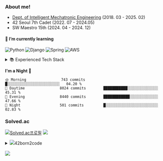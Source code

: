 
### About me!
- [Dept. of Intelligent Mechatronic Engineering](http://imc.sejong.ac.kr/page/sub2_2) (2018. 03 - 2025. 02)
- 42 Seoul 7th Cadet (2022. 07 - 2024.05)
- SW Maestro 15th (2024. 04 - 2024. 12)

#### 🌱 I’m currently learning

![Python](https://img.shields.io/static/v1?style=for-the-badge&message=Python&color=3776AB&logo=Python&logoColor=FFFFFF&label=)
![Django](https://img.shields.io/badge/django-092E20.svg?&style=for-the-badge&logo=django&logoColor=white)
![Spring](https://img.shields.io/badge/spring-6DB33F?style=for-the-badge&logo=spring&logoColor=white)
![AWS](https://img.shields.io/static/v1?style=for-the-badge&message=AWS&color=232F3E&logo=amazonwebservices&logoColor=white&label=)

<details>
<summary>📚  Experienced Tech Stack </summary>
<div markdown="1"><br>
          
<div>
<!-- C -->
<img src="https://img.shields.io/badge/C-A8B9CC?style=flat-square&logo=c&logoColor=ffffff">

<!-- C++ -->
<img src="https://img.shields.io/badge/C++-00599C?style=flat-square&logo=cplusplus&logoColor=ffffff">

<!-- Spring -->
<img src="https://img.shields.io/badge/Spring-6DB33F?style=flat-square&logo=spring&logoColor=ffffff">

<!-- FastAPI -->
<img src="https://img.shields.io/badge/FastAPI-009688?style=flat-square&logo=fastapi&logoColor=ffffff">

<!-- AWS Lambda -->
<img src="https://img.shields.io/badge/AWS Lambda-FF9900?style=flat-square&logo=awslambda&logoColor=ffffff">

<!-- AWS Fargate -->
<img src="https://img.shields.io/badge/AWS Fargate-FF9900?style=flat-square&logo=awsfargate&logoColor=ffffff">

<!-- Amazon ECS -->
<img src="https://img.shields.io/badge/Amazon ECS-FF9900?style=flat-square&logo=amazonecs&logoColor=ffffff">

<!-- Amazon S3 -->
<img src="https://img.shields.io/badge/Amazon S3-569A31?style=flat-square&logo=amazons3&logoColor=ffffff">

<!-- Amazon RDS -->
<img src="https://img.shields.io/badge/Amazon RDS-527FFF?style=flat-square&logo=amazonrds&logoColor=ffffff">

<!-- Amazon Route 53 -->
<img src="https://img.shields.io/badge/Amazon Route 53-8C4FFF?style=flat-square&logo=amazonroute53&logoColor=ffffff">

<!-- Amazon CloudWatch -->
<img src="https://img.shields.io/badge/Amazon CloudWatch-FF4F8B?style=flat-square&logo=amazoncloudwatch&logoColor=ffffff">

<!-- Amazon API Gateway -->
<img src="https://img.shields.io/badge/Amazon API Gateway-FF4F8B?style=flat-square&logo=amazonapigateway&logoColor=ffffff">

<!-- GitHub Actions -->
<img src="https://img.shields.io/badge/GitHub Actions-2088FF?style=flat-square&logo=githubactions&logoColor=ffffff">

<!-- Swagger -->
<img src="https://img.shields.io/badge/Swagger-85EA2D?style=flat-square&logo=swagger&logoColor=ffffff">

<!-- Jira -->
<img src="https://img.shields.io/badge/Jira-0052CC?style=flat-square&logo=jira&logoColor=ffffff">

<!-- Notion -->
<img src="https://img.shields.io/badge/Notion-000000?style=flat-square&logo=notion&logoColor=ffffff">

<!-- Docker -->
<img src="https://img.shields.io/badge/Docker-2496ED?style=flat-square&logo=docker&logoColor=ffffff">

<!-- Nginx -->
<img src="https://img.shields.io/badge/Nginx-009639?style=flat-square&logo=nginx&logoColor=ffffff">

<!-- PostgreSQL -->
<img src="https://img.shields.io/badge/PostgreSQL-4169E1?style=flat-square&logo=postgresql&logoColor=ffffff">

<!-- MySQL -->
<img src="https://img.shields.io/badge/MySQL-4479A1?style=flat-square&logo=mysql&logoColor=ffffff">

<!-- Django -->
<img src="https://img.shields.io/badge/Django-092E20?style=flat-square&logo=django&logoColor=ffffff">

<!-- Python -->
<img src="https://img.shields.io/badge/Python-3776AB?style=flat-square&logo=python&logoColor=ffffff">

<!-- Git -->
<img src="https://img.shields.io/badge/Git-F05032?style=flat-square&logo=git&logoColor=ffffff">

<img src="https://img.shields.io/badge/TypeScript-3178C6?style=flat-square&logo=typescript&logoColor=ffffff"> 
<img src="https://img.shields.io/badge/Nest.js-E0234E?style=flat-square&logo=NestJS&logoColor=white"/>
<img src="https://img.shields.io/badge/TypeORM-FF4716?style=flat-square&logo=typeorm&logoColor=white"/>
<img src="https://img.shields.io/badge/MySQL-4479A1?style=flat-square&logo=mysql&logoColor=white" /> 
<img src="https://img.shields.io/badge/Jest-341f0e?style=flat-square&logo=jest&logoColor=FF0000">
<img src="https://img.shields.io/badge/Docker-2496ED?style=flat-square&logo=Docker&logoColor=white"> <br>
<img src="https://img.shields.io/badge/Nginx-014532?style=flat-square&logo=Nginx&logoColor=009639&">
<img src="https://img.shields.io/badge/Github Actions-2671E5?style=flat-square&logo=GitHub%20Actions&logoColor=white"/>
<img src="https://img.shields.io/badge/Git-F05032?style=flat-square&logo=git&logoColor=white"/>
<img src="https://img.shields.io/badge/C-A8B9CC?style=flat-square&logo=C&logoColor=white"> 
<img src="https://img.shields.io/badge/C++-00599C?style=flat-square&logo=cplusplus&logoColor=white">
<img src="https://img.shields.io/badge/Python-3766AB?style=flat-square&logo=Python&logoColor=white"> <br>
<img src="https://img.shields.io/badge/Java-007396?style=flat-square&logo=java&logoColor=white">
<img src="https://img.shields.io/badge/Pytorch-EE4C2C?style=flat-square&logo=pytorch&logoColor=white"> 
<img src="https://img.shields.io/badge/scikit-learn-F7931E?style=flat-square&logo=scikit-learn&logoColor=white">
<img src="https://img.shields.io/badge/opencv-5C3EE8?style=flat-square&logo=opencv&logoColor=white">
<img src="https://img.shields.io/badge/Qgis-589632?style=flat-square&logo=Qgis&logoColor=white">
<img src="https://img.shields.io/badge/HTML5-E34F26?style=flat-square&logo=html5&logoColor=white">
<img src="https://img.shields.io/badge/CSS3-1572B6?style=flat-square&logo=css3&logoColor=white">
<img src="https://img.shields.io/badge/Javascript-ffb13b?style=flat-square&logo=javascript&logoColor=white">
<img src="https://img.shields.io/badge/Arduino-00979D?style=flat-square&logo=Arduino&logoColor=white">
<img src="https://img.shields.io/badge/Android Studio-3DDC84?style=flat-square&logo=Android Studio&logoColor=white">
</div>
</div>
</details>

<!--START_SECTION:waka-->
**I'm a Night 🦉** 

```text
🌞 Morning                743 commits         █░░░░░░░░░░░░░░░░░░░░░░░░   04.20 % 
🌆 Daytime                8024 commits        ███████████░░░░░░░░░░░░░░   45.31 % 
🌃 Evening                8440 commits        ████████████░░░░░░░░░░░░░   47.66 % 
🌙 Night                  501 commits         █░░░░░░░░░░░░░░░░░░░░░░░░   02.83 % 
```
<!--END_SECTION:waka-->
### Solved.ac

[![Solved.ac프로필](http://mazassumnida.wtf/api/v2/generate_badge?boj=bennyws)](https://solved.ac/bennyws)
<a href="https://solved.ac/bennyws"><img src="http://mazandi.herokuapp.com/api?handle=bennyws&theme=cold"/></a>

<details>
<summary><img src="https://img.shields.io/badge/-000000?style=flat&logo=42&logoColor=white">42born2code 
 </summary><br>

[![wonyang's 42 stats](https://badge.mediaplus.ma/starryblue/wonyang?1337Badge=off&UM6P=off)](https://github.com/oakoudad/badge42)

</details>

<br>
<a href="https://hits.seeyoufarm.com"><img src="https://hits.seeyoufarm.com/api/count/incr/badge.svg?url=https%3A%2F%2Fgithub.com%2Fwonyangs%2Fhit-counter&count_bg=%2379C83D&title_bg=%23555555&icon=&icon_color=%23E7E7E7&title=hits&edge_flat=false"/></a>
